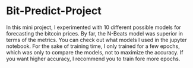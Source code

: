 # Bit-Predict-Project
In this mini project, I experimented with 10 different possible models for forecasting the bitcoin prices. By far, the N-Beats model was superior in terms of the metrics. You can check out what models I used in the jupyter notebook. For the sake of training time, I only trained for a few epochs, which was only to compare the models, not to maximize the accuracy. If you want higher accuracy, I recommend you to train fore more epochs.

